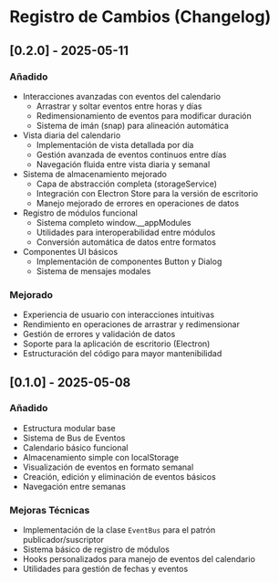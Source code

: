 # Registro de Cambios (Changelog)

## [0.2.0] - 2025-05-11

### Añadido

- Interacciones avanzadas con eventos del calendario
  - Arrastrar y soltar eventos entre horas y días
  - Redimensionamiento de eventos para modificar duración
  - Sistema de imán (snap) para alineación automática
- Vista diaria del calendario
  - Implementación de vista detallada por día
  - Gestión avanzada de eventos continuos entre días
  - Navegación fluida entre vista diaria y semanal
- Sistema de almacenamiento mejorado
  - Capa de abstracción completa (storageService)
  - Integración con Electron Store para la versión de escritorio
  - Manejo mejorado de errores en operaciones de datos
- Registro de módulos funcional
  - Sistema completo window.\_\_appModules
  - Utilidades para interoperabilidad entre módulos
  - Conversión automática de datos entre formatos
- Componentes UI básicos
  - Implementación de componentes Button y Dialog
  - Sistema de mensajes modales

### Mejorado

- Experiencia de usuario con interacciones intuitivas
- Rendimiento en operaciones de arrastrar y redimensionar
- Gestión de errores y validación de datos
- Soporte para la aplicación de escritorio (Electron)
- Estructuración del código para mayor mantenibilidad

## [0.1.0] - 2025-05-08

### Añadido

- Estructura modular base
- Sistema de Bus de Eventos
- Calendario básico funcional
- Almacenamiento simple con localStorage
- Visualización de eventos en formato semanal
- Creación, edición y eliminación de eventos básicos
- Navegación entre semanas

### Mejoras Técnicas

- Implementación de la clase `EventBus` para el patrón publicador/suscriptor
- Sistema básico de registro de módulos
- Hooks personalizados para manejo de eventos del calendario
- Utilidades para gestión de fechas y eventos
